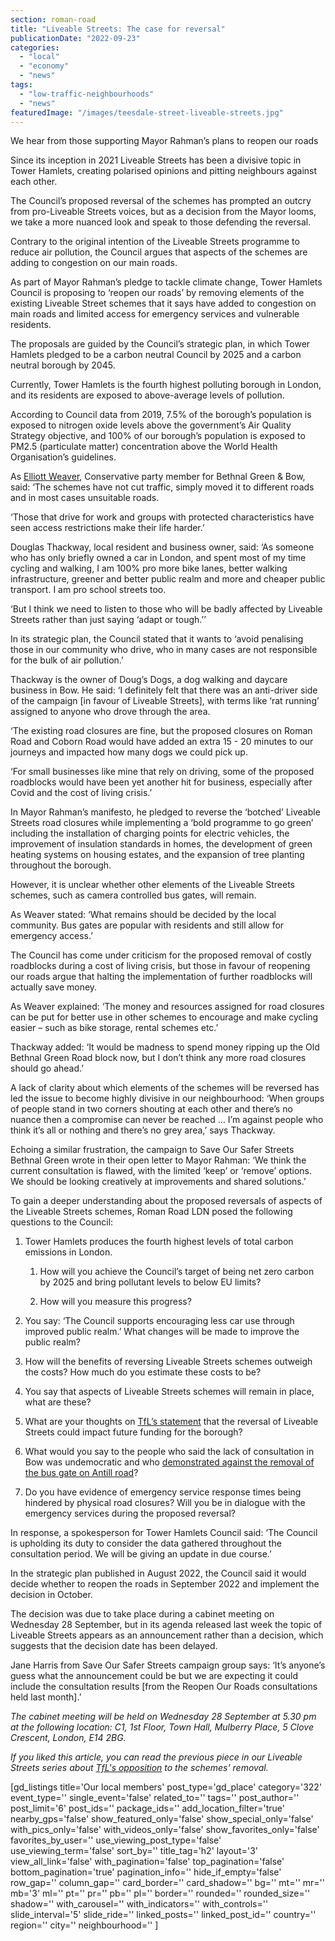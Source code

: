 ```yaml
---
section: roman-road
title: "Liveable Streets: The case for reversal"
publicationDate: "2022-09-23"
categories: 
  - "local"
  - "economy"
  - "news"
tags: 
  - "low-traffic-neighbourhoods"
  - "news"
featuredImage: "/images/teesdale-street-liveable-streets.jpg"
---
```


We hear from those supporting Mayor Rahman’s plans to reopen our roads

Since its inception in 2021 Liveable Streets has been a divisive topic in Tower Hamlets, creating polarised opinions and pitting neighbours against each other.

The Council’s proposed reversal of the schemes has prompted an outcry from pro-Liveable Streets voices, but as a decision from the Mayor looms, we take a more nuanced look and speak to those defending the reversal. 

Contrary to the original intention of the Liveable Streets programme to reduce air pollution, the Council argues that aspects of the schemes are adding to congestion on our main roads. 

As part of Mayor Rahman’s pledge to tackle climate change, Tower Hamlets Council is proposing to ‘reopen our roads’ by removing elements of the existing Liveable Street schemes that it says have added to congestion on main roads and limited access for emergency services and vulnerable residents.

The proposals are guided by the Council’s strategic plan, in which Tower Hamlets pledged to be a carbon neutral Council by 2025 and a carbon neutral borough by 2045.

Currently, Tower Hamlets is the fourth highest polluting borough in London, and its residents are exposed to above-average levels of pollution. 

According to Council data from 2019, 7.5% of the borough’s population is exposed to nitrogen oxide levels above the government’s Air Quality Strategy objective, and 100% of our borough’s population is exposed to PM2.5 (particulate matter) concentration above the World Health Organisation’s guidelines. 

As [Elliott Weaver](https://romanroadlondon.com/may-elections-2022-tower-hamlets-mayoral-candidate-elliott-weaver-conservative/), Conservative party member for Bethnal Green & Bow, said: ‘The schemes have not cut traffic, simply moved it to different roads and in most cases unsuitable roads.

‘Those that drive for work and groups with protected characteristics have seen access restrictions make their life harder.’

Douglas Thackway, local resident and business owner, said: ‘As someone who has only briefly owned a car in London, and spent most of my time cycling and walking, I am 100% pro more bike lanes, better walking infrastructure, greener and better public realm and more and cheaper public transport. I am pro school streets too.

‘But I think we need to listen to those who will be badly affected by Liveable Streets rather than just saying ‘adapt or tough.’’

In its strategic plan, the Council stated that it wants to ‘avoid penalising those in our community who drive, who in many cases are not responsible for the bulk of air pollution.’ 

Thackway is the owner of Doug’s Dogs, a dog walking and daycare business in Bow. He said: ‘I definitely felt that there was an anti-driver side of the campaign \[in favour of Liveable Streets\], with terms like ‘rat running’ assigned to anyone who drove through the area.

‘The existing road closures are fine, but the proposed closures on Roman Road and Coborn Road would have added an extra 15 - 20 minutes to our journeys and impacted how many dogs we could pick up.

‘For small businesses like mine that rely on driving, some of the proposed roadblocks would have been yet another hit for business, especially after Covid and the cost of living crisis.’ 

In Mayor Rahman’s manifesto, he pledged to reverse the ‘botched’ Liveable Streets road closures while implementing a ‘bold programme to go green’ including the installation of charging points for electric vehicles, the improvement of insulation standards in homes, the development of green heating systems on housing estates, and the expansion of tree planting throughout the borough. 

However, it is unclear whether other elements of the Liveable Streets schemes, such as camera controlled bus gates, will remain. 

As Weaver stated: ‘What remains should be decided by the local community. Bus gates are popular with residents and still allow for emergency access.’ 

The Council has come under criticism for the proposed removal of costly roadblocks during a cost of living crisis, but those in favour of reopening our roads argue that halting the implementation of further roadblocks will actually save money. 

As Weaver explained: ‘The money and resources assigned for road closures can be put for better use in other schemes to encourage and make cycling easier – such as bike storage, rental schemes etc.’  

Thackway added: ‘It would be madness to spend money ripping up the Old Bethnal Green Road block now, but I don’t think any more road closures should go ahead.’ 

A lack of clarity about which elements of the schemes will be reversed has led the issue to become highly divisive in our neighbourhood: ‘When groups of people stand in two corners shouting at each other and there’s no nuance then a compromise can never be reached … I’m against people who think it’s all or nothing and there’s no grey area,’ says Thackway.  

Echoing a similar frustration, the campaign to Save Our Safer Streets Bethnal Green wrote in their open letter to Mayor Rahman: ‘We think the current consultation is flawed, with the limited ‘keep’ or ‘remove’ options. We should be looking creatively at improvements and shared solutions.’ 

To gain a deeper understanding about the proposed reversals of aspects of the Liveable Streets schemes, Roman Road LDN posed the following questions to the Council: 

1. Tower Hamlets produces the fourth highest levels of total carbon emissions in London.
    1. How will you achieve the Council’s target of being net zero carbon by 2025 and bring pollutant levels to below EU limits? 
    
    3. How will you measure this progress?

3. You say: ‘The Council supports encouraging less car use through improved public realm.’ What changes will be made to improve the public realm? 

5. How will the benefits of reversing Liveable Streets schemes outweigh the costs? How much do you estimate these costs to be? 

7. You say that aspects of Liveable Streets schemes will remain in place, what are these?

9. What are your thoughts on [TfL’s statement](https://romanroadlondon.com/liveable-streets-reversal-threatens-tfl-funding-tower-hamlets/) that the reversal of Liveable Streets could impact future funding for the borough? 

11. What would you say to the people who said the lack of consultation in Bow was undemocratic and who [demonstrated against the removal of the bus gate on Antill road](https://romanroadlondon.com/antill-road-bow-liveable-streets-protest/)? 

13. Do you have evidence of emergency service response times being hindered by physical road closures? Will you be in dialogue with the emergency services during the proposed reversal?

In response, a spokesperson for Tower Hamlets Council said: ‘The Council is upholding its duty to consider the data gathered throughout the consultation period. We will be giving an update in due course.’ 

In the strategic plan published in August 2022, the Council said it would decide whether to reopen the roads in September 2022 and implement the decision in October. 

The decision was due to take place during a cabinet meeting on Wednesday 28 September, but in its agenda released last week the topic of Liveable Streets appears as an announcement rather than a decision, which suggests that the decision date has been delayed. 

Jane Harris from Save Our Safer Streets campaign group says: ‘It’s anyone’s guess what the announcement could be but we are expecting it could include the consultation results \[from the Reopen Our Roads consultations held last month\].’ 

_The cabinet meeting will be held on Wednesday 28 September at 5.30 pm at the following location: C1, 1st Floor, Town Hall, Mulberry Place, 5 Clove Crescent, London, E14 2BG._

_If you liked this article, you can read the previous piece in our Liveable Streets series about_ [_TfL's_ _opposition_](https://romanroadlondon.com/liveable-streets-reversal-threatens-tfl-funding-tower-hamlets/) _to the schemes' removal._

\[gd\_listings title='Our local members' post\_type='gd\_place' category='322' event\_type='' single\_event='false' related\_to='' tags='' post\_author='' post\_limit='6' post\_ids='' package\_ids='' add\_location\_filter='true' nearby\_gps='false' show\_featured\_only='false' show\_special\_only='false' with\_pics\_only='false' with\_videos\_only='false' show\_favorites\_only='false' favorites\_by\_user='' use\_viewing\_post\_type='false' use\_viewing\_term='false' sort\_by='' title\_tag='h2' layout='3' view\_all\_link='false' with\_pagination='false' top\_pagination='false' bottom\_pagination='true' pagination\_info='' hide\_if\_empty='false' row\_gap='' column\_gap='' card\_border='' card\_shadow='' bg='' mt='' mr='' mb='3' ml='' pt='' pr='' pb='' pl='' border='' rounded='' rounded\_size='' shadow='' with\_carousel='' with\_indicators='' with\_controls='' slide\_interval='5' slide\_ride='' linked\_posts='' linked\_post\_id='' country='' region='' city='' neighbourhood='' \]
